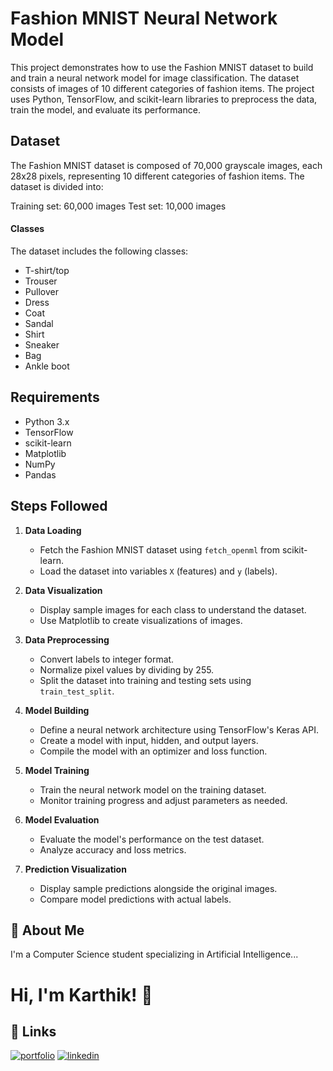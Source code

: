 
# Fashion MNIST Neural Network Model

This project demonstrates how to use the Fashion MNIST dataset to build and train a neural network model for image classification. The dataset consists of images of 10 different categories of fashion items. The project uses Python, TensorFlow, and scikit-learn libraries to preprocess the data, train the model, and evaluate its performance.


## Dataset
The Fashion MNIST dataset is composed of 70,000 grayscale images, each 28x28 pixels, representing 10 different categories of fashion items. The dataset is divided into:

Training set: 60,000 images
Test set: 10,000 images


#### Classes

The dataset includes the following classes:

- T-shirt/top
- Trouser
- Pullover
- Dress
- Coat
- Sandal
- Shirt
- Sneaker
- Bag
- Ankle boot


## Requirements

- Python 3.x
- TensorFlow
- scikit-learn
- Matplotlib
- NumPy
- Pandas

## Steps Followed

1. **Data Loading**
   - Fetch the Fashion MNIST dataset using `fetch_openml` from scikit-learn.
   - Load the dataset into variables `X` (features) and `y` (labels).

2. **Data Visualization**
   - Display sample images for each class to understand the dataset.
   - Use Matplotlib to create visualizations of images.

3. **Data Preprocessing**
   - Convert labels to integer format.
   - Normalize pixel values by dividing by 255.
   - Split the dataset into training and testing sets using `train_test_split`.

4. **Model Building**
   - Define a neural network architecture using TensorFlow's Keras API.
   - Create a model with input, hidden, and output layers.
   - Compile the model with an optimizer and loss function.

5. **Model Training**
   - Train the neural network model on the training dataset.
   - Monitor training progress and adjust parameters as needed.

6. **Model Evaluation**
   - Evaluate the model's performance on the test dataset.
   - Analyze accuracy and loss metrics.

7. **Prediction Visualization**
   - Display sample predictions alongside the original images.
   - Compare model predictions with actual labels.

## 🚀 About Me
I'm a Computer Science student specializing in Artificial Intelligence...


# Hi, I'm Karthik! 👋


## 🔗 Links
[![portfolio](https://img.shields.io/badge/my_portfolio-000?style=for-the-badge&logo=ko-fi&logoColor=white)](https://github.com/karthikrs05)
[![linkedin](https://img.shields.io/badge/linkedin-0A66C2?style=for-the-badge&logo=linkedin&logoColor=white)](https://www.linkedin.com/in/karthik-r-s/)



